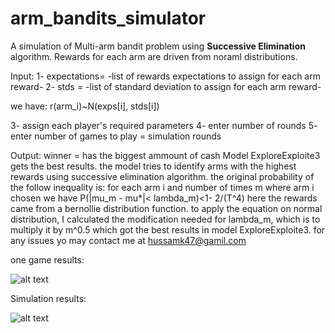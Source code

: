 # arm_bandits_simulator
A simulation of Multi-arm bandit problem using **Successive Elimination** algorithm.
Rewards for each arm are driven from noraml distributions.

Input: 
1- expectations= -list of rewards expectations to assign for each arm reward-
2- stds = -list of standard deviation to assign for each arm reward-

we have:
r(arm_i)~N(exps[i], stds[i])

3- assign each player's required parameters
4- enter number of rounds
5- enter number of games to play = simulation rounds

Output:
winner = has the biggest ammount of cash
Model ExploreExploite3 gets the best results.
the model tries to identify arms with the highest rewards using successive elimination algorithm.
the original probability of the follow inequality is: for each arm i and number of times m where arm i chosen we have P(|mu_m - mu*|< lambda_m)<1- 2/(T^4)
here the rewards came from a bernollie distribution function. 
to apply the equation on normal distribution, I calculated the modification needed for lambda_m, which is to multiply it by m^0.5 which got the best results in model ExploreExploite3. 
for any issues yo may contact me at hussamk47@gamil.com 


one game results:

![alt text](https://github.com/hussam0is/arm_bandits_simulator/blob/main_br/one_game_results.png)




Simulation results:


![alt text](https://github.com/hussam0is/arm_bandits_simulator/blob/main_br/simulation_results.png)

